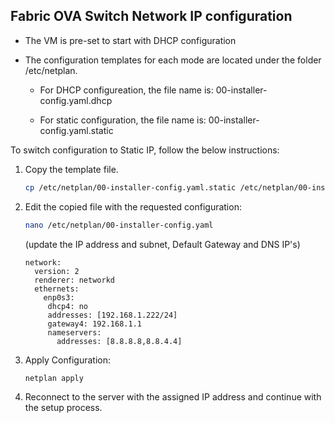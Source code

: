 ## Fabric OVA Switch Network IP configuration

* The VM is pre-set to start with DHCP configuration 

* The configuration templates for each mode are located under the folder /etc/netplan.

  * For DHCP configureation, the file name is: 00-installer-config.yaml.dhcp

  * For static configuration, the file name is: 00-installer-config.yaml.static

To switch configuration to Static IP, follow the below instructions:

1. Copy the template file.

	~~~bash
	cp /etc/netplan/00-installer-config.yaml.static /etc/netplan/00-installer-config.yaml
	~~~

2. Edit the copied file with the requested configuration:

	~~~bash
	nano /etc/netplan/00-installer-config.yaml
	~~~

	(update the IP address and subnet, Default Gateway and DNS IP's)

	~~~
	network:
  	  version: 2
	  renderer: networkd
	  ethernets:
	    enp0s3:
	     dhcp4: no
	     addresses: [192.168.1.222/24]
	     gateway4: 192.168.1.1
	     nameservers:
	       addresses: [8.8.8.8,8.8.4.4]
	~~~

3. Apply Configuration:
	
	~~~bash
	netplan apply
	~~~

4. Reconnect to the server with the assigned IP address and continue with the setup process.
